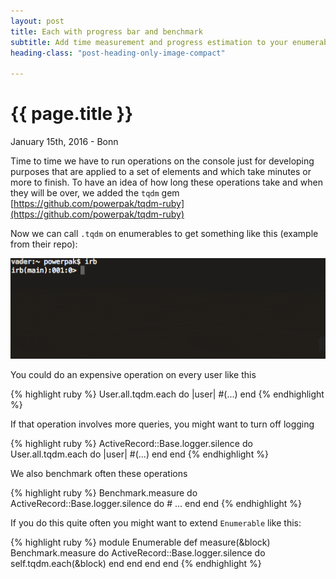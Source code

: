 ```yaml
---
layout: post
title: Each with progress bar and benchmark
subtitle: Add time measurement and progress estimation to your enumerables
heading-class: "post-heading-only-image-compact"

---
```


{{ page.title }}
================

<p class="meta">January 15th, 2016 - Bonn</p>


Time to time we have to run operations on the console just for developing purposes that are applied to a set of elements and which take minutes or more to finish. To have an idea of how long these operations take and when they will be over, we added the `tqdm` gem [https://github.com/powerpak/tqdm-ruby](https://github.com/powerpak/tqdm-ruby)

Now we can call `.tqdm` on enumerables to get something like this (example from their repo):

<img src="/img/tqdm.gif" />

You could do an expensive operation on every user like this

{% highlight ruby %}
User.all.tqdm.each do |user|
  #(...)
end
{% endhighlight %}

If that operation involves more queries, you might want to turn off logging

{% highlight ruby %}
ActiveRecord::Base.logger.silence do
  User.all.tqdm.each do |user|
    #(...)
  end
end
{% endhighlight %}


We also benchmark often these operations

{% highlight ruby %}
Benchmark.measure do
  ActiveRecord::Base.logger.silence do
    # ...
  end
end
{% endhighlight %}


If you do this quite often you might want to extend `Enumerable` like this:

{% highlight ruby %}
module Enumerable
  def measure(&block)
    Benchmark.measure do
      ActiveRecord::Base.logger.silence do
        self.tqdm.each(&block)
      end
    end
  end
end
{% endhighlight %}
